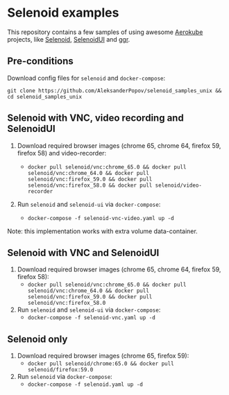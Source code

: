# Selenoid examples
This repository contains a few samples of using awesome [Aerokube](https://github.com/aerokube) projects, like [Selenoid](https://github.com/aerokube/selenoid), [SelenoidUI](https://github.com/aerokube/selenoid-ui) and [ggr](https://github.com/aerokube/ggr).


## Pre-conditions

Download config files for `selenoid` and `docker-compose`:

`git clone https://github.com/AleksanderPopov/selenoid_samples_unix && cd selenoid_samples_unix`


## Selenoid with VNC, video recording and SelenoidUI

1. Download required browser images (chrome 65, chrome 64, firefox 59, firefox 58) and video-recorder:
    - `docker pull selenoid/vnc:chrome_65.0 && docker pull selenoid/vnc:chrome_64.0 && docker pull selenoid/vnc:firefox_59.0 && docker pull selenoid/vnc:firefox_58.0 && docker pull selenoid/video-recorder`

2. Run `selenoid` and `selenoid-ui` via `docker-compose`:
    - `docker-compose -f selenoid-vnc-video.yaml up -d`

Note: this implementation works with extra volume data-container.


## Selenoid with VNC and SelenoidUI

1. Download required browser images (chrome 65, chrome 64, firefox 59, firefox 58):
    - `docker pull selenoid/vnc:chrome_65.0 && docker pull selenoid/vnc:chrome_64.0 && docker pull selenoid/vnc:firefox_59.0 && docker pull selenoid/vnc:firefox_58.0`
2. Run `selenoid` and `selenoid-ui` via `docker-compose`:
    - `docker-compose -f selenoid-vnc.yaml up -d`


## Selenoid only

1. Download required browser images (chrome 65, firefox 59):
    - `docker pull selenoid/chrome:65.0 && docker pull selenoid/firefox:59.0`
2. Run `selenoid` via `docker-compose`:
    - `docker-compose -f selenoid.yaml up -d`
